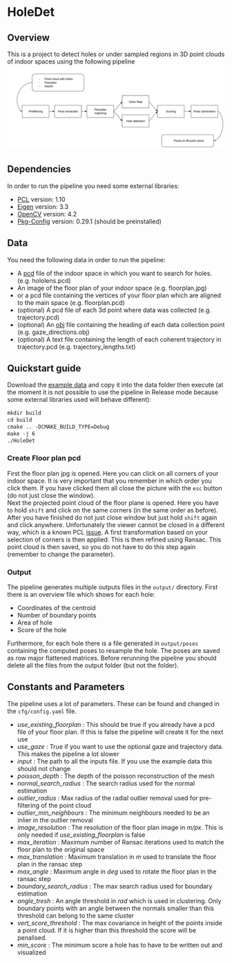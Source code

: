 # HoleDet
## Overview
This is a project to detect holes or under sampled regions in 3D point clouds of 
indoor spaces using the following pipeline 
![a flowdiagram of the pipeline](pipeline.png)

## Dependencies
In order to run the pipeline you need some external libraries:
- [PCL](https://pointclouds.org/downloads/) version: 1.10
- [Eigen](https://eigen.tuxfamily.org/index.php?title=Main_Page) version: 3.3
- [OpenCV](https://opencv.org/releases/) version: 4.2
- [Pkg-Config](https://www.freedesktop.org/wiki/Software/pkg-config/) version: 0.29.1 (should be preinstalled)

## Data
You need the following data in order to run the pipeline:
- A [pcd](https://pointclouds.org/documentation/tutorials/pcd_file_format.html) file of the indoor space
in which you want to search for holes. (e.g. hololens.pcd)
- An image of the floor plan of your indoor space (e.g. floorplan.jpg)
- or a pcd file containing the vertices of your floor plan which are aligned to the main space (e.g. floorplan.pcd)
- (optional) A pcd file of each 3d point where data was collected (e.g. trajectory.pcd)
- (optional) An [obj](https://en.wikipedia.org/wiki/Wavefront_.obj_file) file containing the heading of 
each data collection point (e.g. gaze_directions.obj) 
- (optional) A text file containing the length of each coherent trajectory in trajectory.pcd
(e.g. trajectory_lengths.txt)

## Quickstart guide
Download the [example data](https://drive.google.com/drive/folders/12w7HHLvwecHy12qnrM2um-8PaWJ3Vupf?usp=sharing) 
and copy it into the data folder then execute 
(at the moment it is not possible to use the pipeline in Release mode because some external 
libraries used will behave different):
```commandline
mkdir build
cd build
cmake .. -DCMAKE_BUILD_TYPE=Debug
make -j 6
./HoleDet
```

### Create Floor plan pcd
First the floor plan jpg is opened. Here you can click on all corners of your indoor space. It is very important that 
you remember in which order you click them. If you have clicked them all close the picture with the `esc` button 
(do not just close the window). \
Next the projected point cloud of the floor plane is opened. Here you have to hold `shift` and click on the same 
corners (in the same order as before). After you have finished do not just close window but just hold `shift` again 
and click anywhere. Unfortunately the viewer cannot be closed in a different way, which is a known PCL 
[issue](https://github.com/PointCloudLibrary/pcl/issues/3959). A first transformation based on your selection of corners 
is then applied. This is then refined using Ransac. This point cloud is then saved, so you do not have to do this step 
again (remember to change the parameter).

### Output
The pipeline generates multiple outputs files in the `output/` directory. First there is an overview 
file which shows for each hole:
- Coordinates of the centroid
- Number of boundary points
- Area of hole
- Score of the hole

Furthermore, for each hole there is a file generated in `output/poses` containing 
the computed poses to resample the hole. The poses are saved as row major flattened matrices. 
Before rerunning the pipeline you should delete all the files from the output folder (but not the folder).

## Constants and Parameters
The pipeline uses a lot of parameters. These can be found and changed in the `cfg/config.yaml` file.
- *use_existing_floorplan* 
: This should be true if you already have a pcd file of your floor plan. If this is false the pipeline will create it 
for the next use
- *use_gaze*
: True if you want to use the optional gaze and trajectory data. This makes the pipeline a lot slower
- *input* 
: The path to all the inputs file. If you use the example data this should not change
- *poisson_depth*
: The depth of the poisson reconstruction of the mesh
- *normal_search_radius*
: The search radius used for the normal estimation
- *outlier_radius*
: Max radius of the radial outlier removal used for pre-filtering of the point cloud
- *outlier_min_neighbours*
: The minimum neighbours needed to be an inlier in the outlier removal
- *image_resolution* 
: The resolution of the floor plan image in *m/px*. This is only needed if *use_existing_floorplan* is false
- *max_iteration* 
: Maximum number of Ransac iterations used to match the floor plan to the original space
- *max_translation* 
: Maximum translation in *m* used to translate the floor plan in the ransac step
- *max_angle*
: Maximum angle in *deg* used to rotate the floor plan in the ransac step
- *boundary_search_radius* 
: The max search radius used for boundary estimation
- *angle_tresh* 
: An angle threshold in *rad* which is used in clustering. Only boundary points with an angle between the normals 
smaller than this threshold can belong to the same cluster
- *vert_score_threshold* 
: The max covariance in height of the points inside a point cloud. If it is higher than this threshold the score 
will be penalised.
- *min_score*
: The minimum score a hole has to have to be written out and visualized
